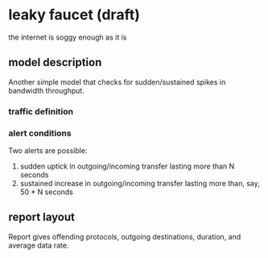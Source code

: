 leaky faucet (draft)
========

the internet is soggy enough as it is

## model description

Another simple model that checks for sudden/sustained spikes in bandwidth throughput.

### traffic definition

### alert conditions

Two alerts are possible:

1. sudden uptick in outgoing/incoming transfer lasting more than N seconds
2. sustained increase in outgoing/incoming transfer lasting more than, say, 50 * N seconds


## report layout

Report gives offending protocols, outgoing destinations, duration, and average data rate.
